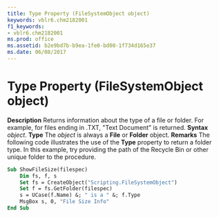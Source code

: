 ```yaml
---
title: Type Property (FileSystemObject object)
keywords: vblr6.chm2182001
f1_keywords:
- vblr6.chm2182001
ms.prod: office
ms.assetid: b2e9bd7b-b9ea-1fe0-bd00-1f734d165e37
ms.date: 06/08/2017
---
```



# Type Property (FileSystemObject object)



 **Description**
Returns information about the type of a file or folder. For example, for files ending in .TXT, "Text Document" is returned.
 **Syntax**
 _object_. **Type**
The  _object_ is always a **File** or **Folder** object.
 **Remarks**
The following code illustrates the use of the  **Type** property to return a folder type. In this example, try providing the path of the Recycle Bin or other unique folder to the procedure.



```vb
Sub ShowFileSize(filespec)
    Dim fs, f, s
    Set fs = CreateObject("Scripting.FileSystemObject")
    Set f = fs.GetFolder(filespec)
    s = UCase(f.Name) &; " is a " &; f.Type 
    MsgBox s, 0, "File Size Info"
End Sub
```


